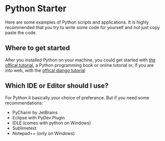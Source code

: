 # Python Starter
Here are some examples of Python scripts and applications. It is highly recommended that you try to write some code for yourself and not just copy paste the code.

## Where to get started
After you installed Python on your machine, you could get started with [the offical tutorial](https://docs.python.org/3/tutorial/index.html), a Python programming book or online tutorial or, if you are into web, with the [offical django tutorial](https://www.djangoproject.com/start/)

## Which IDE or Editor should I use?
For Python it basically your choice of preferance. But if you need some recommendations:
* PyCharm by JetBrains
* Eclipse with PyDev Plugin
* IDLE (comes with python on Windows)
* Sublimetext
* Notepad++ (only on Windows)